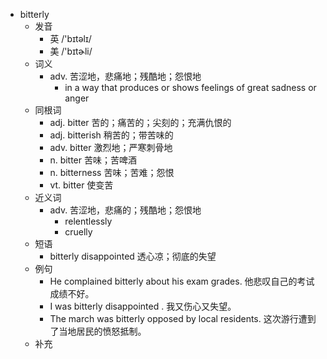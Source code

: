 - bitterly
  - 发音
    - 英 /'bɪtəlɪ/
    - 美 /'bɪtɚli/
  - 词义
    - adv. 苦涩地，悲痛地；残酷地；怨恨地
      - in a way that produces or shows feelings of great sadness or anger
  - 同根词
    - adj. bitter 苦的；痛苦的；尖刻的；充满仇恨的
    - adj. bitterish 稍苦的；带苦味的
    - adv. bitter 激烈地；严寒刺骨地
    - n. bitter 苦味；苦啤酒
    - n. bitterness 苦味；苦难；怨恨
    - vt. bitter 使变苦
  - 近义词
    - adv. 苦涩地，悲痛的；残酷地；怨恨地
      - relentlessly
      - cruelly
  - 短语
    - bitterly disappointed 透心凉；彻底的失望
  - 例句
    - He complained bitterly about his exam grades. 他悲叹自己的考试成绩不好。
    - I was bitterly disappointed . 我又伤心又失望。
    - The march was bitterly opposed by local residents. 这次游行遭到了当地居民的愤怒抵制。
  - 补充